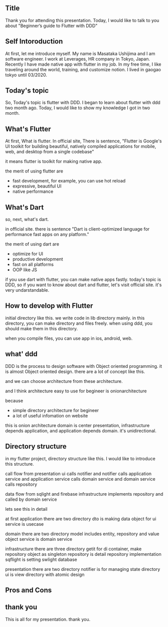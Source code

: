 ## Title
Thank you for attending this presentation.
Today, I would like to talk to you about "Beginner’s guide to Flutter with DDD"

## Self Intoroduction
At first, let me introduce myself.
My name is Masataka Ushijima and I am software engineer.
I work at Leverages, HR company in Tokyo, Japan.
Recently I have made native app with flutter in my job.
In my free time, I like traveling around the world, training, and customize notion.
I lived in gaogao tokyo until 03/2020.

## Today's topic
So, Today's topic is flutter with DDD.
I began to learn about flutter with ddd two month ago.
Today, I would like to show my knowledge I got in two month.

## What's Flutter
At first, What is flutter.
In official site, There is sentence,
"Flutter is Google's UI toolkit for building beautiful,
natively compiled applications for mobile, web,
and desktop from a single codebase"

it means flutter is toolkit for making native app.

the merit of using flutter are
- fast development, for example, you can use hot reload
- expressive, beautiful UI
- native performance

## What's Dart
so, next, what's dart.

in official site. there is sentence
"Dart is client-optimized language for performance fast apps on any platform."

the merit of using dart are
- optimize for UI
- productive development
- fast on all platforms
- OOP like JS

if you use dart with flutter, you can make native apps fastly.
today's topic is DDD, so if you want to know about dart and flutter,
let's visit official site. it's very undarstandable.

## How to develop with Flutter
initial directory like this.
we write code in lib directory mainly.
in this directory, you can make directory and files freely.
when using ddd, you should make them in this directory.

when you compile files, you can use app in ios, android, web.

## what' ddd
DDD is the process to design software with Object oriented programming.
it is almost Object oriented design.
there are a lot of concept like this.

and we can choose architecture from these architecture.

and I think architecture easy to use for begineer is onionarchitecture

because
- simple directory architecture for begineer
- a lot of useful infomation on website

this is onion architecture
domain is center
presentation, infrastructure depends application, and application depends domain. it's unidirectional.

## Directory structure
in my flutter project, directory structure like this.
I would like to introduce this structure.

call flow from presentation
ui calls notifier
and notifier calls application service
and application service calls domain service and domain service calls repository

data flow from sqlight and firebase
infrastructure implements repository and called by domain service

lets see this in detail

at first application
there are two directory
dto is making data object for ui
service is usecase

domain
there are two directory
model includes entity, repository and value object
service is domain service

infrastructure
there are three directory 
getit for di container, make repository object as singleton
repository is detail repository implementation
sqflight is setting swlight database


presentation
there are two directory
notifier is for managing state directory
ui is view directory with atomic design


## Pros and Cons

## thank you
This is all for my presentation.
thank you.